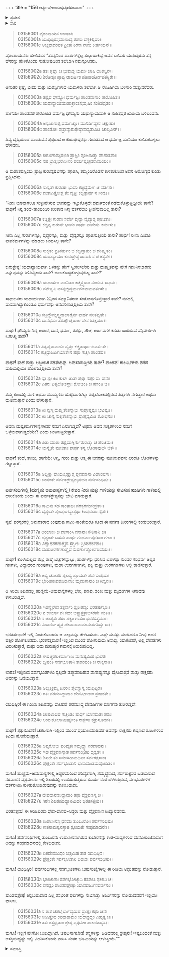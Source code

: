 +++
title = "156 ಆರ್ಷ್ಟಿಷೇಣಯುಧಿಷ್ಠಿರಸಂವಾದಃ"
+++

<details><summary>ಪ್ರವೇಶ</summary>


।।   ಓಂ ಓಂ ನಮೋ ನಾರಾಯಣಾಯ।।   ಶ್ರೀ ವೇದವ್ಯಾಸಾಯ ನಮಃ ।।

ಶ್ರೀ ಕೃಷ್ಣದ್ವೈಪಾಯನ ವೇದವ್ಯಾಸ ವಿರಚಿತ  

**ಶ್ರೀ ಮಹಾಭಾರತ**

**ಆರಣ್ಯಕ ಪರ್ವ**

**ಯಕ್ಷಯುದ್ಧ ಪರ್ವ**

**ಅಧ್ಯಾಯ 156**

</details>


<details><summary>ಸಾರ</summary>

ಆರ್ಷ್ಟಿಷೇಣನ ಆಶ್ರಮಕ್ಕೆ ಬಂದುದು (1-5). ಆರ್ಷ್ಟಿಷೇಣನು ಉಪದೇಶಿಸಿದುದು (6-31).

</details>


> 03156001 ವೈಶಂಪಾಯನ ಉವಾಚ।  
03156001a ಯುಧಿಷ್ಠಿರಸ್ತಮಾಸಾದ್ಯ ತಪಸಾ ದಗ್ಧಕಿಲ್ಬಿಷಂ।  
03156001c ಅಭ್ಯವಾದಯತ ಪ್ರೀತಃ ಶಿರಸಾ ನಾಮ ಕೀರ್ತಯನ್।।

ವೈಶಂಪಾಯನನು ಹೇಳಿದನು: “ತಪಸ್ಸಿನಿಂದ ಪಾಪಗಳನ್ನೆಲ್ಲ ಸುಟ್ಟುಹಾಕಿದ್ದ ಅವನ ಬಳಿಸಾರಿ ಯುಧಿಷ್ಠಿರನು ತನ್ನ ಹೆಸರನ್ನು ಹೇಳಿಕೊಂಡು ಸಂತೋಷದಿಂದ ತಲೆಬಾಗಿ ನಮಸ್ಕರಿಸಿದನು.

> 03156002a ತತಃ ಕೃಷ್ಣಾ ಚ ಭೀಮಶ್ಚ ಯಮೌ ಚಾಪಿ ಯಶಸ್ವಿನೌ।  
03156002c ಶಿರೋಭಿಃ ಪ್ರಾಪ್ಯ ರಾಜರ್ಷಿಂ ಪರಿವಾರ್ಯೋಪತಸ್ಥಿರೇ।।

ಅನಂತರ ಕೃಷ್ಣೆ, ಭೀಮ ಮತ್ತು ಯಶಸ್ವಿಗಳಾದ ಯಮಳರು ತಲೆಬಾಗಿ ಆ ರಾಜರ್ಷಿಯ ಬಳಿಸಾರಿ ಸುತ್ತುವರೆದರು.

> 03156003a ತಥೈವ ಧೌಮ್ಯೋ ಧರ್ಮಜ್ಞಃ ಪಾಂಡವಾನಾಂ ಪುರೋಹಿತಃ।  
03156003c ಯಥಾನ್ಯಾಯಮುಪಾಕ್ರಾಂತಸ್ತಮೃಷಿಂ ಸಂಶಿತವ್ರತಂ।।

ಹಾಗೆಯೇ ಪಾಂಡವರ ಪುರೋಹಿತ ಧರ್ಮಜ್ಞ ಧೌಮ್ಯನು ಯಥಾನ್ಯಾಯವಾಗಿ ಆ ಸಂಶಿತವ್ರತ ಋಷಿಯ ಬಳಿಬಂದನು.

> 03156004a ಅನ್ವಜಾನಾತ್ಸ ಧರ್ಮಜ್ಞೋ ಮುನಿರ್ದಿವ್ಯೇನ ಚಕ್ಷುಷಾ।  
03156004c ಪಾಂಡೋಃ ಪುತ್ರಾನ್ಕುರುಶ್ರೇಷ್ಠಾನಾಸ್ಯತಾಮಿತಿ ಚಾಬ್ರವೀತ್।।

ದಿವ್ಯ ದೃಷ್ಟಿಯಿಂದ ಪಾಂಡುವಿನ ಪುತ್ರರಾದ ಆ ಕುರುಶ್ರೇಷ್ಠರನ್ನು ಗುರುತಿಸಿದ ಆ ಧರ್ಮಜ್ಞ ಮುನಿಯು ಕುಳಿತುಕೊಳ್ಳಲು ಹೇಳಿದನು.

> 03156005a ಕುರೂಣಾಮೃಷಭಂ ಪ್ರಾಜ್ಞಂ ಪೂಜಯಿತ್ವಾ ಮಹಾತಪಾಃ।  
03156005c ಸಹ ಭ್ರಾತೃಭಿರಾಸೀನಂ ಪರ್ಯಪೃಚ್ಚದನಾಮಯಂ।।

ಆ ಮಹಾತಪಸ್ವಿಯು ಪ್ರಾಜ್ಞ ಕುರುವೃಷಭನನ್ನು ಪೂಜಿಸಿ, ತಮ್ಮಂದಿರೊಡನೆ ಕುಳಿತುಕೊಂಡ ಅವನ ಆರೋಗ್ಯದ ಕುರಿತು ಪ್ರಶ್ನಿಸಿದನು.

> 03156006a ನಾನೃತೇ ಕುರುಷೇ ಭಾವಂ ಕಚ್ಚಿದ್ಧರ್ಮೇ ಚ ವರ್ತಸೇ।  
03156006c ಮತಾಪಿತ್ರೋಶ್ಚ ತೇ ವೃತ್ತಿಃ ಕಚ್ಚಿತ್ಪಾರ್ಥ ನ ಸೀದತಿ।।

“ನೀನು ಯಾವಾಗಲೂ ಸುಳ್ಳುಹೇಳುವ ಭಾವನನ್ನು ಇಟ್ಟುಕೊಳ್ಳದೇ ಧರ್ಮದಂತೆ ನಡೆದುಕೊಳ್ಳುತ್ತಿದ್ದೀಯೆ ತಾನೇ? ಪಾರ್ಥ! ನಿನ್ನ ತಂದೆ-ತಾಯಂದಿರ ಕುರಿತಾದ ನಿನ್ನ ವರ್ತನೆಯು ಕ್ಷೀಣಿಸುವುದಿಲ್ಲ ತಾನೇ?

> 03156007a ಕಚ್ಚಿತ್ತೇ ಗುರವಃ ಸರ್ವೇ ವೃದ್ಧಾ ವೈದ್ಯಾಶ್ಚ ಪೂಜಿತಾಃ।  
03156007c ಕಚ್ಚಿನ್ನ ಕುರುಷೇ ಭಾವಂ ಪಾರ್ಥ ಪಾಪೇಷು ಕರ್ಮಸು।।

ನೀನು ಎಲ್ಲ ಗುರುಗಳನ್ನೂ, ವೃದ್ಧರನ್ನೂ, ಮತ್ತು ವೈದ್ಯರನ್ನೂ ಪೂಜಿಸುತ್ತೀಯೆ ತಾನೇ? ಪಾರ್ಥ! ನೀನು ಎಂದೂ ಪಾಪಕರ್ಮಗಳನ್ನು ಮಾಡಲು ಬಯಸಿಲ್ಲ ತಾನೇ?

> 03156008a ಸುಕೃತಂ ಪ್ರತಿಕರ್ತುಂ ಚ ಕಚ್ಚಿದ್ಧಾತುಂ ಚ ದುಷ್ಕೃತಂ।  
03156008c ಯಥಾನ್ಯಾಯಂ ಕುರುಶ್ರೇಷ್ಠ ಜಾನಾಸಿ ನ ಚ ಕತ್ಥಸೇ।।

ಕುರುಶ್ರೇಷ್ಠ! ಯಥಾನ್ಯಾಯವಾಗಿ ಒಳಿತನ್ನು ಹೇಗೆ ಸ್ವೀಕರಿಸಬೇಕು ಮತ್ತು ದುಷ್ಕೃತವನ್ನು ಹೇಗೆ ಗಮನಿಸಬಾರದು ಎನ್ನುವುದನ್ನು ತಿಳಿದಿದ್ದೀಯೆ ತಾನೇ? ಜಂಬಕೊಚ್ಚಿಕೊಳ್ಳುವುದಿಲ್ಲ ತಾನೇ?

> 03156009a ಯಥಾರ್ಹಂ ಮಾನಿತಾಃ ಕಚ್ಚಿತ್ತ್ವಯಾ ನಂದಂತಿ ಸಾಧವಃ।  
03156009c ವನೇಷ್ವಪಿ ವಸನ್ಕಚ್ಚಿದ್ಧರ್ಮಮೇವಾನುವರ್ತಸೇ।।

ಸಾಧುಜನರು ಯಥಾರ್ಹವಾಗಿ ನಿನ್ನಿಂದ ಸಮ್ಮಾನಿತರಾಗಿ ಸಂತೋಷಗೊಳ್ಳುತ್ತಾರೆ ತಾನೇ? ವನದಲ್ಲಿ ವಾಸವಾಗಿದ್ದುಕೊಂಡೂ ಧರ್ಮವನ್ನು ಅನುಸರಿಸುತ್ತಿದ್ದೀಯೆ ತಾನೇ?

> 03156010a ಕಚ್ಚಿದ್ಧೌಮ್ಯಸ್ತ್ವದಾಚಾರೈರ್ನ ಪಾರ್ಥ ಪರಿತಪ್ಯತೇ।  
03156010c ದಾನಧರ್ಮತಪಹ್ಶೌಚೈರಾರ್ಜವೇನ ತಿತಿಕ್ಷಯಾ।।

ಪಾರ್ಥ! ಧೌಮ್ಯನು ನಿನ್ನ ಆಚಾರ, ದಾನ, ಧರ್ಮ, ತಪಸ್ಸು, ಶೌಚ, ಆರ್ಜವಗಳ ಕುರಿತು ಖಂಡಿಸುವ ಸನ್ನಿವೇಶಗಳು ಒದಗಿಲ್ಲ ತಾನೇ?

> 03156011a ಪಿತೃಪೈತಾಮಹಂ ವೃತ್ತಂ ಕಚ್ಚಿತ್ಪಾರ್ಥಾನುವರ್ತಸೇ।  
03156011c ಕಚ್ಚಿದ್ರಾಜರ್ಷಿಯಾತೇನ ಪಥಾ ಗಚ್ಚಸಿ ಪಾಂಡವ।।

ಪಾರ್ಥ! ತಂದೆ ಮತ್ತು ಅಜ್ಜಂದಿರ ನಡತೆಯನ್ನು ಅನುಸರಿಸುತ್ತೀಯೆ ತಾನೇ? ಪಾಂಡವ! ರಾಜರ್ಷಿಗಳು ನಡೆದ ದಾರಿಯಲ್ಲಿಯೇ ಹೋಗುತ್ತಿದ್ದೀಯೆ ತಾನೇ?

> 03156012a ಸ್ವೇ ಸ್ವೇ ಕಿಲ ಕುಲೇ ಜಾತೇ ಪುತ್ರೇ ನಪ್ತರಿ ವಾ ಪುನಃ।  
03156012c ಪಿತರಃ ಪಿತೃಲೋಕಸ್ಥಾಃ ಶೋಚಂತಿ ಚ ಹಸಂತಿ ಚ।।

ತಮ್ಮ ಕುಲದಲ್ಲಿ ಮಗ ಅಥವಾ ಮೊಮ್ಮಗನು ಹುಟ್ಟಿದಾಗಲೆಲ್ಲಾ ಪಿತೃಲೋಕದಲ್ಲಿರುವ ಪಿತೃಗಳು ನಗುತ್ತಾರೆ ಅಥವಾ ದುಃಖಿಸುತ್ತಾರೆ ಎಂದು ಹೇಳುತ್ತಾರೆ.

> 03156013a ಕಿಂ ನ್ವಸ್ಯ ದುಷ್ಕೃತೇಽಸ್ಮಾಭಿಃ ಸಂಪ್ರಾಪ್ತವ್ಯಂ ಭವಿಷ್ಯತಿ।   
03156013c ಕಿಂ ಚಾಸ್ಯ ಸುಕೃತೇಽಸ್ಮಾಭಿಃ ಪ್ರಾಪ್ತವ್ಯಮಿತಿ ಶೋಭನಂ।।

ಅವನು ದುಷ್ಟಕರ್ಮಗಳನ್ನೆಸಗಿದರೆ ನಮಗೆ ಏನಾಗುತ್ತದೆ? ಅಥವಾ ಅವನ ಸುಕೃತಗಳಿಂದ ನಮಗೆ ಒಳ್ಳೆಯದಾಗುತ್ತದೆಯೇ? ಎಂದು ಚಿಂತಿಸುತ್ತಿರುತ್ತಾರೆ.

> 03156014a ಪಿತಾ ಮಾತಾ ತಥೈವಾಗ್ನಿರ್ಗುರುರಾತ್ಮಾ ಚ ಪಂಚಮಃ।  
03156014c ಯಸ್ಯೈತೇ ಪೂಜಿತಾಃ ಪಾರ್ಥ ತಸ್ಯ ಲೋಕಾವುಭೌ ಜಿತೌ।।

ಪಾರ್ಥ! ತಂದೆ, ತಾಯಿ, ಹಾಗೆಯೇ ಅಗ್ನಿ, ಗುರು ಮತ್ತು ಆತ್ಮ ಈ ಐವರನ್ನು ಪೂಜಿಸುವವನು ಎರಡೂ ಲೋಕಗಳನ್ನು ಗೆಲ್ಲುತ್ತಾರೆ.

> 03156015a ಅಬ್ಭಕ್ಷಾ ವಾಯುಭಕ್ಷಾಶ್ಚ ಪ್ಲವಮಾನಾ ವಿಹಾಯಸಾ।  
03156015c ಜುಷಂತೇ ಪರ್ವತಶ್ರೇಷ್ಠಮೃಷಯಃ ಪರ್ವಸಂಧಿಷು।।

ಪರ್ವಸಂಧಿಗಳಲ್ಲಿ (ಹುಣ್ಣಿಮೆ ಅಮವಾಸ್ಯೆಗಳಲ್ಲಿ) ಕೇವಲ ನೀರು ಮತ್ತು ಗಾಳಿಯನ್ನು ಸೇವಿಸುವ ಋಷಿಗಳು ಗಾಳಿಯಲ್ಲಿ ಹಾರಿಕೊಂಡು ಬಂದು ಈ ಪರ್ವತಶ್ರೇಷ್ಠನನ್ನು ಭೇಟಿ ಮಾಡುತ್ತಾರೆ.

> 03156016a ಕಾಮಿನಃ ಸಹ ಕಾಂತಾಭಿಃ ಪರಸ್ಪರಮನುವ್ರತಾಃ।  
03156016c ದೃಶ್ಯಂತೇ ಶೈಲಶೃಂಗಸ್ಥಾಸ್ತಥಾ ಕಿಂಪುರುಷಾ ನೃಪ।।

ನೃಪ! ಪರಸ್ಪರರಲ್ಲಿ ಅನುರತರಾದ ಕಿಂಪುರುಷ ಕಾಮಿ-ಕಾಂತೆಯರೂ ಕೂಡ ಈ ಪರ್ವತ ಶಿಖರಗಳಲ್ಲಿ ಕಂಡುಬರುತ್ತಾರೆ.

> 03156017a ಅರಜಾಂಸಿ ಚ ವಾಸಾಂಸಿ ವಸಾನಾಃ ಕೌಶಿಕಾನಿ ಚ।   
03156017c ದೃಶ್ಯಂತೇ ಬಹವಃ ಪಾರ್ಥ ಗಂಧರ್ವಾಪ್ಸರಸಾಂ ಗಣಾಃ।।  
03156018a ವಿದ್ಯಾಧರಗಣಾಶ್ಚೈವ ಸ್ರಗ್ವಿಣಃ ಪ್ರಿಯದರ್ಶನಾಃ।  
03156018c ಮಹೋರಗಗಣಾಶ್ಚೈವ ಸುಪರ್ಣಾಶ್ಚೋರಗಾದಯಃ।।

ಪಾರ್ಥ! ಕೊಳೆಯಿಲ್ಲದ ಶುಭ್ರ ರೇಷ್ಮೆ ಬಟ್ಟೆಗಳನ್ನುಟ್ಟು, ಹಾರಗಳನ್ನು ಧರಿಸಿದ ಬಹಳಷ್ಟು ಸುಂದರ ಗಂಧರ್ವ ಅಪ್ಸರ ಗಣಗಳು, ವಿದ್ಯಾಧರರ ಗುಂಪುಗಳು, ಮಹಾ ಉರಗಗಣಗಳು, ಪಕ್ಷಿ ಮತ್ತು ಉರಗಗಣಗಳು ಅಲ್ಲಿ ಕಾಣಿಸುತ್ತಾರೆ.

> 03156019a ಅಸ್ಯ ಚೋಪರಿ ಶೈಲಸ್ಯ ಶ್ರೂಯತೇ ಪರ್ವಸಂಧಿಷು।  
03156019c ಭೇರೀಪಣವಶಂಖಾನಾಂ ಮೃದಂಗಾನಾಂ ಚ ನಿಸ್ವನಃ।।

ಆ ಗಿರಿಯ ಶಿಖರದಲ್ಲಿ ಹುಣ್ಣಿಮೆ-ಅಮವಾಸ್ಯೆಗಳಲ್ಲಿ ಭೇರಿ, ಪಣವ, ಶಂಖ ಮತ್ತು ಮೃದಂಗಗಳ ನಿನಾದವು ಕೇಳಿಬರುತ್ತದೆ.

> 03156020a ಇಹಸ್ಥೈರೇವ ತತ್ಸರ್ವಂ ಶ್ರೋತವ್ಯಂ ಭರತರ್ಷಭಾಃ।  
03156020c ನ ಕಾರ್ಯಾ ವಃ ಕಥಂ ಚಿತ್ಸ್ಯಾತ್ತತ್ರಾಭಿಸರಣೇ ಮತಿಃ।।  
03156021a ನ ಚಾಪ್ಯತಃ ಪರಂ ಶಕ್ಯಂ ಗಂತುಂ ಭರತಸತ್ತಮಾಃ।  
03156021c ವಿಹಾರೋ ಹ್ಯತ್ರ ದೇವಾನಾಮಮಾನುಷಗತಿಸ್ತು ಸಾ।।

ಭರತರ್ಷಭರೇ! ಇಲ್ಲಿ ನಿಂತುಕೊಂಡರೂ ಆ ಎಲ್ಲವನ್ನೂ ಕೇಳಬಹುದು. ಎಷ್ಟೇ ಮನಸ್ಸು ಮಾಡಿದರೂ ನೀವು ಅದರ ಹತ್ತಿರ ಹೋಗಕೂಡದು. ಭರತಸತ್ತಮರೇ! ಇಲ್ಲಿಂದ ಮುಂದೆ ಹೋಗುವುದು ಅಸಾಧ್ಯ. ಯಾಕೆಂದರೆ, ಅಲ್ಲಿ ದೇವತೆಗಳು ವಿಹರಿಸುತ್ತಾರೆ, ಮತ್ತು ಅದು ಮನುಷ್ಯರ ಗಮನಕ್ಕೆ ಸಿಲುಕುವುದಿಲ್ಲ.

> 03156022a ಈಷಚ್ಚಪಲಕರ್ಮಾಣಂ ಮನುಷ್ಯಮಿಹ ಭಾರತ।  
03156022c ದ್ವಿಷಂತಿ ಸರ್ವಭೂತಾನಿ ತಾಡಯಂತಿ ಚ ರಾಕ್ಷಸಾಃ।।

ಭಾರತ! ಇಲ್ಲಿರುವ ಸರ್ವಭೂತಗಳೂ ಸ್ವಲ್ಪವೇ ತಪ್ಪುಮಾಡಿರುವ ಮನುಷ್ಯನನ್ನೂ ದ್ವೇಷಿಸುತ್ತವೆ ಮತ್ತು ರಾಕ್ಷಸರು ಅವನನ್ನು ಒದೆಯುತ್ತಾರೆ.

> 03156023a ಅಭ್ಯತಿಕ್ರಮ್ಯ ಶಿಖರಂ ಶೈಲಸ್ಯಾಸ್ಯ ಯುಧಿಷ್ಠಿರ।  
03156023c ಗತಿಃ ಪರಮಸಿದ್ಧಾನಾಂ ದೇವರ್ಷೀಣಾಂ ಪ್ರಕಾಶತೇ।।

ಯುಧಿಷ್ಠಿರ! ಈ ಗಿರಿಯ ಶಿಖರವನ್ನು ದಾಟಿದರೆ ಪರಮಸಿದ್ಧ ದೇವರ್ಷಿಗಳ ಮಾರ್ಗವು ತೋರುತ್ತದೆ.

> 03156024a ಚಾಪಲಾದಿಹ ಗಚ್ಚಂತಂ ಪಾರ್ಥ ಯಾನಮತಃ ಪರಂ।  
03156024c ಅಯಃಶೂಲಾದಿಭಿರ್ಘ್ನಂತಿ ರಾಕ್ಷಸಾಃ ಶತ್ರುಸೂದನ।।

ಪಾರ್ಥ! ಶತ್ರುಸೂದನ! ಚಪಲನಾಗಿ ಇಲ್ಲಿಂದ ಮುಂದೆ ಪ್ರಯಾಣಮಾಡಿದರೆ ಅವನನ್ನು ರಾಕ್ಷಸರು ಕಬ್ಬಿಣದ ಶೂಲಗಳಿಂದ ತಿವಿದು ಹೊಡೆಯುತ್ತಾರೆ.

> 03156025a ಅಪ್ಸರೋಭಿಃ ಪರಿವೃತಃ ಸಮೃದ್ಧ್ಯಾ ನರವಾಹನಃ।  
03156025c ಇಹ ವೈಶ್ರವಣಸ್ತಾತ ಪರ್ವಸಂಧಿಷು ದೃಶ್ಯತೇ।।  
03156026a ಶಿಖರೇ ತಂ ಸಮಾಸೀನಮಧಿಪಂ ಸರ್ವರಕ್ಷಸಾಂ।  
03156026c ಪ್ರೇಕ್ಷಂತೇ ಸರ್ವಭೂತಾನಿ ಭಾನುಮಂತಮಿವೋದಿತಂ।।

ಮಗೂ! ಹುಣ್ಣಿಮೆ-ಅಮವಾಸ್ಯೆಗಳಲ್ಲಿ ಅಪ್ಸರೆಯರಿಂದ ಪರಿವೃತನಾಗಿ, ಸಮೃದ್ಧನಾದ, ಸರ್ವರಾಕ್ಷಸರ ಒಡೆಯನಾದ ನರವಾಹನ ವೈಶ್ರವಣನು ಇಲ್ಲಿ ಶಿಖರದಲ್ಲಿ ಉದಯಿಸುತ್ತಿರುವ ಸೂರ್ಯನಂತೆ ಬೆಳಗುತ್ತಿರುವ, ರ್ವಭೂತಗಳಿಗೆ ದರ್ಶನನೀಡಿ ಕುಳಿತುಕೊಂಡಿರುವುದನ್ನು ಕಾಣಬಹುದು.

> 03156027a ದೇವದಾನವಸಿದ್ಧಾನಾಂ ತಥಾ ವೈಶ್ರವಣಸ್ಯ ಚ।  
03156027c ಗಿರೇಃ ಶಿಖರಮುದ್ಯಾನಮಿದಂ ಭರತಸತ್ತಮ।।

ಭರತಸತ್ತಮ! ಈ ಗಿರಿಶಿಖರವು ಧೇವ-ದಾನವ-ಸಿದ್ಧರು ಮತ್ತು ವೈಶ್ರವಣನ ಉದ್ಯಾನವನವು.

> 03156028a ಉಪಾಸೀನಸ್ಯ ಧನದಂ ತುಂಬುರೋಃ ಪರ್ವಸಂಧಿಷು।  
03156028c ಗೀತಸಾಮಸ್ವನಸ್ತಾತ ಶ್ರೂಯತೇ ಗಂಧಮಾದನೇ।।

ಮಗೂ! ಪರ್ವಸಂಧಿಗಳಲ್ಲಿ ತುಂಬುರನು ಉಪಾಸೀನನಾಗಿರುವ ಕುಬೇರನನ್ನು ಗೀತ-ವಾದ್ಯಗಳಿಂದ ಮನೋರಂಜಿಸುವಾಗ ಅದನ್ನು ಗಂಧಮಾದನದಲ್ಲಿ ಕೇಳಬಹುದು.

> 03156029a ಏತದೇವಂವಿಧಂ ಚಿತ್ರಮಿಹ ತಾತ ಯುಧಿಷ್ಠಿರ।  
03156029c ಪ್ರೇಕ್ಷಂತೇ ಸರ್ವಭೂತಾನಿ ಬಹುಶಃ ಪರ್ವಸಂಧಿಷು।।

ಮಗೂ! ಯುಧಿಷ್ಠಿರ! ಪರ್ವಸಂಧಿಗಳಲ್ಲಿ ಸರ್ವಭೂತಗಳು ಬಹುಸಂಖ್ಯೆಗಳಲ್ಲಿ ಈ ರೀತಿಯ ಅದ್ಭುತವನ್ನು ನೋಡುತ್ತಾರೆ.

> 03156030a ಭುಂಜಾನಾಃ ಸರ್ವಭೋಜ್ಯಾನಿ ರಸವಂತಿ ಫಲಾನಿ ಚ।  
03156030c ವಸಧ್ವಂ ಪಾಂಡವಶ್ರೇಷ್ಠಾ ಯಾವದರ್ಜುನದರ್ಶನಂ।।

ಪಾಂಡವಶ್ರೇಷ್ಠ! ತಿನ್ನಬಹುದಾದ ಎಲ್ಲ ರಸಭರಿತ ಫಲಗಳನ್ನು ಸೇವಿಸುತ್ತಾ ಅರ್ಜುನನನ್ನು ನೋಡುವವರೆಗೆ ಇಲ್ಲಿಯೇ ವಾಸಿಸು.

> 03156031a ನ ತಾತ ಚಪಲೈರ್ಭಾವ್ಯಮಿಹ ಪ್ರಾಪ್ತೈಃ ಕಥಂ ಚನ।  
03156031c ಉಷಿತ್ವೇಹ ಯಥಾಕಾಮಂ ಯಥಾಶ್ರದ್ಧಂ ವಿಹೃತ್ಯ ಚ।।  
03156031e ತತಃ ಶಸ್ತ್ರಭೃತಾಂ ಶ್ರೇಷ್ಠ ಪೃಥಿವೀಂ ಪಾಲಯಿಷ್ಯಸಿ।।

ಮಗೂ! ಇಲ್ಲಿಗೆ ಹೇಗೋ ಬಂದಿದ್ದಾಗಿದೆ. ಚಪಲನಾಗಬೇಡ! ಶಸ್ತ್ರಗಳನ್ನು ಹಿಡಿದವರಲ್ಲಿ ಶ್ರೇಷ್ಠನೇ! ಇಷ್ಟಬಂದಂತೆ ಮತ್ತು ಆಸಕ್ತಿಯಿದ್ದಷ್ಟು ಇಲ್ಲಿ ವಿಹರಿಸಿಕೊಂಡು ವಾಸಿಸಿ ನಂತರ ಭೂಮಿಯನ್ನು ಆಳುತ್ತೀಯೆ.””

<details><summary>ಸಮಾಪ್ತಿ</summary>


ಇತಿ ಶ್ರೀ ಮಹಾಭಾರತೇ ಆರಣ್ಯಕಪರ್ವಣಿ ಯಕ್ಷಯುದ್ಧಪರ್ವಣಿ ಆರ್ಷ್ಟಿಷೇಣಯುಧಿಷ್ಠಿರಸಂವಾದೇ ಷಟ್‌ಪಂಚಶದಧಿಕಶತತಮೋಽಧ್ಯಾಯಃ।  
ಇದು ಮಹಾಭಾರತದ ಆರಣ್ಯಕಪರ್ವದಲ್ಲಿ ಯಕ್ಷಯುದ್ಧಪರ್ವದಲ್ಲಿ ಆರ್ಷ್ಟಿಷೇಣಯುಧಿಷ್ಠಿರಸಂವಾದ ದಲ್ಲಿ ನೂರಾಐವತ್ತಾರನೆಯ ಅಧ್ಯಾಯವು.

</details>
